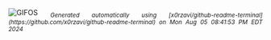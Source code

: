 <div align="justify">
<picture>
    <source media="(prefers-color-scheme: dark)" srcset="https://i.ibb.co/28b1q3K/output-gif.gif">
    <source media="(prefers-color-scheme: light)" srcset="https://i.ibb.co/28b1q3K/output-gif.gif">
    <img alt="GIFOS" src="https://i.ibb.co/28b1q3K/output-gif.gif">
</picture>
<sub><i>Generated automatically using [x0rzavi/github-readme-terminal](https://github.com/x0rzavi/github-readme-terminal) on Mon Aug 05 08:41:53 PM EDT 2024</i></sub>
</div>

<!--  -->